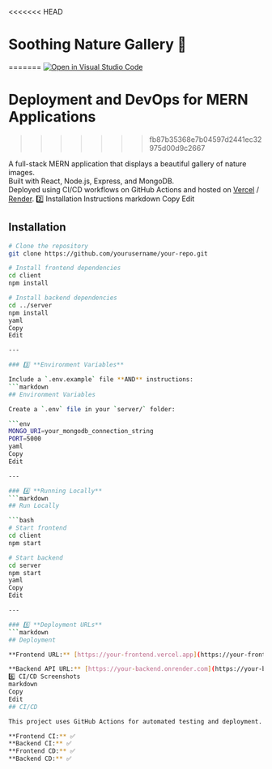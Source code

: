 <<<<<<< HEAD
# Soothing Nature Gallery 🌿
=======
[![Open in Visual Studio Code](https://classroom.github.com/assets/open-in-vscode-2e0aaae1b6195c2367325f4f02e2d04e9abb55f0b24a779b69b11b9e10269abc.svg)](https://classroom.github.com/online_ide?assignment_repo_id=19936316&assignment_repo_type=AssignmentRepo)
# Deployment and DevOps for MERN Applications
>>>>>>> fb87b35368e7b04597d2441ec32975d00d9c2667

A full-stack MERN application that displays a beautiful gallery of nature images.  
Built with React, Node.js, Express, and MongoDB.  
Deployed using CI/CD workflows on GitHub Actions and hosted on [Vercel](https://vercel.com) / [Render](https://render.com).
2️⃣ Installation Instructions
markdown
Copy
Edit
## Installation

```bash
# Clone the repository
git clone https://github.com/yourusername/your-repo.git

# Install frontend dependencies
cd client
npm install

# Install backend dependencies
cd ../server
npm install
yaml
Copy
Edit

---

### 3️⃣ **Environment Variables**

Include a `.env.example` file **AND** instructions:
```markdown
## Environment Variables

Create a `.env` file in your `server/` folder:

```env
MONGO_URI=your_mongodb_connection_string
PORT=5000
yaml
Copy
Edit

---

### 4️⃣ **Running Locally**
```markdown
## Run Locally

```bash
# Start frontend
cd client
npm start

# Start backend
cd server
npm start
yaml
Copy
Edit

---

### 5️⃣ **Deployment URLs**
```markdown
## Deployment

**Frontend URL:** [https://your-frontend.vercel.app](https://your-frontend.vercel.app)

**Backend API URL:** [https://your-backend.onrender.com](https://your-backend.onrender.com)
6️⃣ CI/CD Screenshots
markdown
Copy
Edit
## CI/CD

This project uses GitHub Actions for automated testing and deployment.

**Frontend CI:** ✅  
**Backend CI:** ✅  
**Frontend CD:** ✅  
**Backend CD:** ✅
